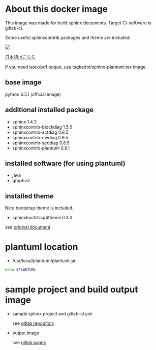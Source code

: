 # About this docker image

This image was made for build sphinx documents. Target CI-software is gitlab-ci.

Some useful sphinxcontrib packages and theme are included.

[![](https://imagelayers.io/badge/tsgkadot/sphinx-plantuml:latest.svg)](https://imagelayers.io/?images=tsgkadot/sphinx-plantuml:latest 'Get your own badge on imagelayers.io')

[日本語はこちら](https://github.com/tsgkdt/sphinx-plantuml/blob/master/README_ja.md)

If you need latex/pdf output, use tsgkadot/sphinx-plantuml:tex image.

## base image

python:3.5.1 (official image)

## additional installed package

- sphinx 1.4.2
- sphinxcontrib-blockdiag 1.5.5
- sphinxcontrib-actdiag 0.8.5
- sphinxcontrib-nwdiag 0.9.5
- sphinxcontrib-seqdiag 0.8.5
- sphinxcontrib-plantuml 0.8.1

## installed software (for using plantuml)

- java
- graphviz

## installed theme

Nice bootstrap theme is included.

- sphinxbootstrap4theme 0.3.0

see [original document](https://github.com/myyasuda/sphinxbootstrap4theme)

# plantuml location

- /usr/local/plantuml/plantuml.jar

```sh
echo $PLANTUML

```


# sample project and build output image

- sample sphinx project and gitlab-ci.yml

  see [gitlab repogitory](https://gitlab.com/tsgkdt/sphinx-plantuml/)
  
- output image

  see [gitlab pages](https://tsgkdt.gitlab.io/sphinx-plantuml/)
  